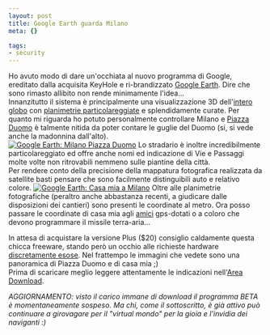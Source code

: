 ```yaml
--- 
layout: post
title: Google Earth guarda Milano
meta: {}

tags: 
- security
---
```

Ho avuto modo di dare un'occhiata al nuovo programma di Google, ereditato dalla acquisita KeyHole e ri-brandizzato [Google Earth](http://earth.google.com/). Dire che sono rimasto allibito non rende minimamente l'idea...  
Innanzitutto il sistema è principalmente una visualizzazione 3D dell'[intero globo](http://earth.google.com/images/earth.jpg) con [planimetrie particolareggiate](http://earth.google.com/images/schools.jpg) e splendidamente curate. Per quanto mi riguarda ho potuto personalmente controllare Milano e [Piazza Duomo](/download/GoogleEarth01.jpg) è talmente nitida da poter contare le guglie del Duomo (si, si vede anche la madonnina dall'alto).  
[![Google Earth: Milano Piazza Duomo](/download/thumb-GoogleEarth01.jpg)](/download/GoogleEarth01.jpg)
Lo stradario è inoltre incredibilmente particolareggiato ed offre anche nomi ed indicazione di Vie e Passaggi molte volte non ritrovabili nemmeno sulle piantine della città.  
Per rendere conto della precisione della mappatura fotografica realizzata da satellite basti pensare che sono facilmente distinguibili auto e relativo colore. 
 [![Google Earth: Casa mia a Milano](/download/thumb-GoogleEarth02.jpg)](/download/GoogleEarth02.jpg) 
Oltre alle planimetrie fotografiche (peraltro anche abbastanza recenti, a giudicare dalle disposizioni dei cantieri) sono presenti le coordinate al metro. Ora posso passare le coordinate di casa mia agli [amici](http://www.alcooland.it) gps-dotati o a coloro che devono programmare il missile terra-aria...  

<!--adsense-->

In attesa di acquistare la versione Plus ($20) consiglio caldamente questa chicca freeware, stando però un occhio alle richieste hardware [discretamente esose](http://earth.google.com/support/bin/answer.py?answer=21461&topic=1149).
Nel frattempo le immagini che vedete sono una panoramica di Piazza Duomo e di casa mia ;)  
Prima di scaricare meglio leggere attentamente le indicazioni nell'[Area Download](http://desktop.google.com/download/earth/index.html).  

*AGGIORNAMENTO: visto il carico immane di download il programma BETA è momentaneamente sospeso. Ma chi, come il sottoscritto, è già attivo può continuare a girovagare per il "virtual mondo" per la gioia e l'invidia dei naviganti  :)*
 
